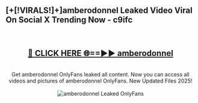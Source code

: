 <h2>[+[!VIRALS!]+]amberodonnel Leaked Video Viral On Social X Trending Now - c9ifc</h2>
<br>
<div align="center">
<h2><a href="https://libra.edu.pl?amberodonnel" rel="nofollow">🔴 CLICK HERE 🌐==►► amberodonnel</a></h2>
<br>
Get amberodonnel OnlyFans leaked all content. Now you can access all videos and pictures of amberodonnel OnlyFans. New Updated Files 2025!
<br>
<br>
<a href="https://libra.edu.pl?amberodonnel" rel="nofollow" data-target="animated-image.originalLink"><img src="https://i.ibb.co.com/WyWwxjT/player-gif2.gif" alt="amberodonnel Leaked OnlyFans" style="max-width: 100%; display: inline-block;" data-target="animated-image.originalImage"></a>
</div>
<br>